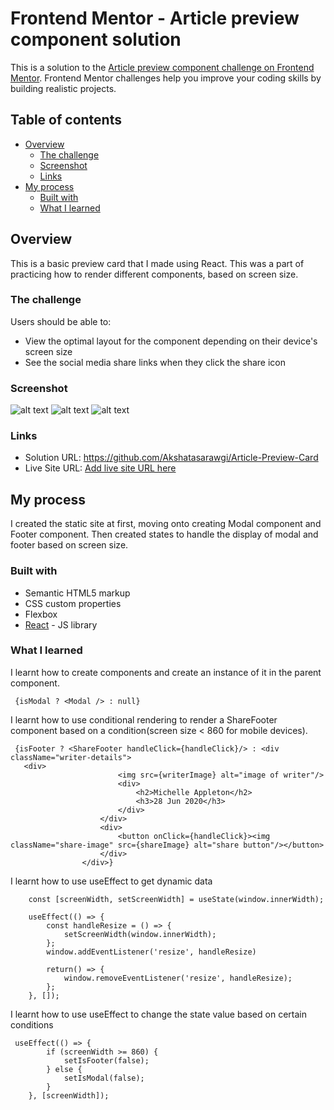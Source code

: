 # Frontend Mentor - Article preview component solution

This is a solution to the [Article preview component challenge on Frontend Mentor](https://www.frontendmentor.io/challenges/article-preview-component-dYBN_pYFT). Frontend Mentor challenges help you improve your coding skills by building realistic projects. 

## Table of contents

- [Overview](#overview)
  - [The challenge](#the-challenge)
  - [Screenshot](#screenshot)
  - [Links](#links)
- [My process](#my-process)
  - [Built with](#built-with)
  - [What I learned](#what-i-learned)

## Overview
This is a basic preview card that I made using React. This was a part of practicing how to render different components, 
based on screen size. 

### The challenge

Users should be able to:

- View the optimal layout for the component depending on their device's screen size
- See the social media share links when they click the share icon

### Screenshot
![alt text](Desktop.png)
![alt text](<Desktop Active State.png>)
![alt text](<Mobile Active State.png>)

### Links

- Solution URL: https://github.com/Akshatasarawgi/Article-Preview-Card
- Live Site URL: [Add live site URL here](https://your-live-site-url.com)

## My process
I created the static site at first, moving onto creating Modal component and Footer component. Then created states to handle the display of modal and footer based on screen size. 

### Built with

- Semantic HTML5 markup
- CSS custom properties
- Flexbox
- [React](https://reactjs.org/) - JS library

### What I learned

I learnt how to create components and create an instance of it in the parent component.

```
 {isModal ? <Modal /> : null}
```
I learnt how to use conditional rendering to render a ShareFooter component based on a condition(screen size < 860 for mobile devices). 
```
 {isFooter ? <ShareFooter handleClick={handleClick}/> : <div className="writer-details"> 
   <div>
                        <img src={writerImage} alt="image of writer"/>
                        <div>
                            <h2>Michelle Appleton</h2>
                            <h3>28 Jun 2020</h3>
                        </div>    
                    </div>
                    <div>
                        <button onClick={handleClick}><img className="share-image" src={shareImage} alt="share button"/></button>
                    </div>
                </div>}
```
I learnt how to use useEffect to get dynamic data 
```
    const [screenWidth, setScreenWidth] = useState(window.innerWidth);

    useEffect(() => {
        const handleResize = () => {
            setScreenWidth(window.innerWidth);
        };
        window.addEventListener('resize', handleResize)

        return() => {
            window.removeEventListener('resize', handleResize);
        };
    }, []);
```

I learnt how to use useEffect to change the state value based on certain conditions
```
 useEffect(() => {
        if (screenWidth >= 860) {
            setIsFooter(false);
        } else {
            setIsModal(false);
        }
    }, [screenWidth]);
```



